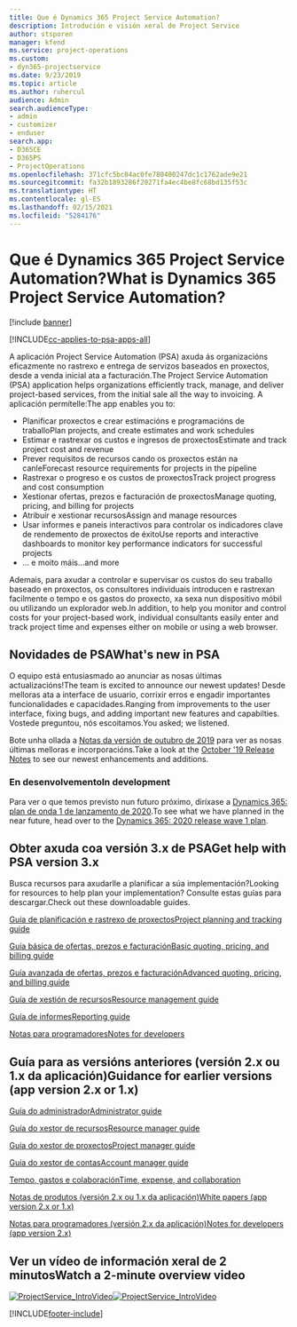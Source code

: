 ```yaml
---
title: Que é Dynamics 365 Project Service Automation?
description: Introdución e visión xeral de Project Service
author: stsporen
manager: kfend
ms.service: project-operations
ms.custom:
- dyn365-projectservice
ms.date: 9/23/2019
ms.topic: article
ms.author: ruhercul
audience: Admin
search.audienceType:
- admin
- customizer
- enduser
search.app:
- D365CE
- D365PS
- ProjectOperations
ms.openlocfilehash: 371cfc5bc04ac0fe780400247dc1c1762ade9e21
ms.sourcegitcommit: fa32b1893286f20271fa4ec4be8fc68bd135f53c
ms.translationtype: HT
ms.contentlocale: gl-ES
ms.lasthandoff: 02/15/2021
ms.locfileid: "5284176"
---
```

# <a name="what-is-dynamics-365-project-service-automation"></a><span data-ttu-id="543b5-103">Que é Dynamics 365 Project Service Automation?</span><span class="sxs-lookup"><span data-stu-id="543b5-103">What is Dynamics 365 Project Service Automation?</span></span>

[!include [banner](../includes/psa-now-project-operations.md)]

[!INCLUDE[cc-applies-to-psa-apps-all](../includes/cc-applies-to-psa-apps-all.md)]

<span data-ttu-id="543b5-104">A aplicación Project Service Automation (PSA) axuda ás organizacións eficazmente no rastrexo e entrega de servizos baseados en proxectos, desde a venda inicial ata a facturación.</span><span class="sxs-lookup"><span data-stu-id="543b5-104">The Project Service Automation (PSA) application helps organizations efficiently track, manage, and deliver project-based services, from the initial sale all the way to invoicing.</span></span> <span data-ttu-id="543b5-105">A aplicación permítelle:</span><span class="sxs-lookup"><span data-stu-id="543b5-105">The app enables you to:</span></span>

- <span data-ttu-id="543b5-106">Planificar proxectos e crear estimacións e programacións de traballo</span><span class="sxs-lookup"><span data-stu-id="543b5-106">Plan projects, and create estimates and work schedules</span></span>
- <span data-ttu-id="543b5-107">Estimar e rastrexar os custos e ingresos de proxectos</span><span class="sxs-lookup"><span data-stu-id="543b5-107">Estimate and track project cost and revenue</span></span>
- <span data-ttu-id="543b5-108">Prever requisitos de recursos cando os proxectos están na canle</span><span class="sxs-lookup"><span data-stu-id="543b5-108">Forecast resource requirements for projects in the pipeline</span></span>
- <span data-ttu-id="543b5-109">Rastrexar o progreso e os custos de proxectos</span><span class="sxs-lookup"><span data-stu-id="543b5-109">Track project progress and cost consumption</span></span>
- <span data-ttu-id="543b5-110">Xestionar ofertas, prezos e facturación de proxectos</span><span class="sxs-lookup"><span data-stu-id="543b5-110">Manage quoting, pricing, and billing for projects</span></span>
- <span data-ttu-id="543b5-111">Atribuír e xestionar recursos</span><span class="sxs-lookup"><span data-stu-id="543b5-111">Assign and manage resources</span></span>
- <span data-ttu-id="543b5-112">Usar informes e paneis interactivos para controlar os indicadores clave de rendemento de proxectos de éxito</span><span class="sxs-lookup"><span data-stu-id="543b5-112">Use reports and interactive dashboards to monitor key performance indicators for successful projects</span></span>
- <span data-ttu-id="543b5-113">... e moito máis</span><span class="sxs-lookup"><span data-stu-id="543b5-113">...and more</span></span>

<span data-ttu-id="543b5-114">Ademais, para axudar a controlar e supervisar os custos do seu traballo baseado en proxectos, os consultores individuais introducen e rastrexan facilmente o tempo e os gastos do proxecto, xa sexa nun dispositivo móbil ou utilizando un explorador web.</span><span class="sxs-lookup"><span data-stu-id="543b5-114">In addition, to help you monitor and control costs for your project-based work, individual consultants easily enter and track project time and expenses either on mobile or using a web browser.</span></span>

## <a name="whats-new-in-psa"></a><span data-ttu-id="543b5-115">Novidades de PSA</span><span class="sxs-lookup"><span data-stu-id="543b5-115">What's new in PSA</span></span>
<span data-ttu-id="543b5-116">O equipo está entusiasmado ao anunciar as nosas últimas actualizacións!</span><span class="sxs-lookup"><span data-stu-id="543b5-116">The team is excited to announce our newest updates!</span></span> <span data-ttu-id="543b5-117">Desde melloras ata a interface de usuario, corrixir erros e engadir importantes funcionalidades e capacidades.</span><span class="sxs-lookup"><span data-stu-id="543b5-117">Ranging from improvements to the user interface, fixing bugs, and adding important new features and capabilties.</span></span> <span data-ttu-id="543b5-118">Vostede preguntou, nós escoitamos.</span><span class="sxs-lookup"><span data-stu-id="543b5-118">You asked; we listened.</span></span>

<span data-ttu-id="543b5-119">Bote unha ollada a [Notas da versión de outubro de 2019](https://docs.microsoft.com/dynamics365-release-plan/2019wave2/index) para ver as nosas últimas melloras e incorporacións.</span><span class="sxs-lookup"><span data-stu-id="543b5-119">Take a look at the [October '19 Release Notes](https://docs.microsoft.com/dynamics365-release-plan/2019wave2/index) to see our newest enhancements and additions.</span></span>

### <a name="in-development"></a><span data-ttu-id="543b5-120">En desenvolvemento</span><span class="sxs-lookup"><span data-stu-id="543b5-120">In development</span></span>
<span data-ttu-id="543b5-121">Para ver o que temos previsto nun futuro próximo, diríxase a [Dynamics 365: plan de onda 1 de lanzamento de 2020](https://docs.microsoft.com/dynamics365-release-plan/2020wave1/index).</span><span class="sxs-lookup"><span data-stu-id="543b5-121">To see what we have planned in the near future, head over to the [Dynamics 365: 2020 release wave 1 plan](https://docs.microsoft.com/dynamics365-release-plan/2020wave1/index).</span></span>

## <a name="get-help-with-psa-version-3x"></a><span data-ttu-id="543b5-122">Obter axuda coa versión 3.x de PSA</span><span class="sxs-lookup"><span data-stu-id="543b5-122">Get help with PSA version 3.x</span></span>
<span data-ttu-id="543b5-123">Busca recursos para axudarlle a planificar a súa implementación?</span><span class="sxs-lookup"><span data-stu-id="543b5-123">Looking for resources to help plan your implementation?</span></span> <span data-ttu-id="543b5-124">Consulte estas guías para descargar.</span><span class="sxs-lookup"><span data-stu-id="543b5-124">Check out these downloadable guides.</span></span>

 [<span data-ttu-id="543b5-125">Guía de planificación e rastrexo de proxectos</span><span class="sxs-lookup"><span data-stu-id="543b5-125">Project planning and tracking guide</span></span>](../psa/implementation-guides/project-planning-tracking.md)

 [<span data-ttu-id="543b5-126">Guía básica de ofertas, prezos e facturación</span><span class="sxs-lookup"><span data-stu-id="543b5-126">Basic quoting, pricing, and billing guide</span></span>](../psa/implementation-guides/begin-quoting-pricing-billing.md)

 [<span data-ttu-id="543b5-127">Guía avanzada de ofertas, prezos e facturación</span><span class="sxs-lookup"><span data-stu-id="543b5-127">Advanced quoting, pricing, and billing guide</span></span>](../psa/implementation-guides/adv-quoting-pricing-billing.md)

 [<span data-ttu-id="543b5-128">Guía de xestión de recursos</span><span class="sxs-lookup"><span data-stu-id="543b5-128">Resource management guide</span></span>](../psa/implementation-guides/resource-management-guide.md)

 [<span data-ttu-id="543b5-129">Guía de informes</span><span class="sxs-lookup"><span data-stu-id="543b5-129">Reporting guide</span></span>](../psa/implementation-guides/reporting-guide.md)

 [<span data-ttu-id="543b5-130">Notas para programadores</span><span class="sxs-lookup"><span data-stu-id="543b5-130">Notes for developers</span></span>](../psa/developer-guides/overview-dev-notes-v3.x.md)

## <a name="guidance-for-earlier-versions-app-version-2x-or-1x"></a><span data-ttu-id="543b5-131">Guía para as versións anteriores (versión 2.x ou 1.x da aplicación)</span><span class="sxs-lookup"><span data-stu-id="543b5-131">Guidance for earlier versions (app version 2.x or 1.x)</span></span>
 [<span data-ttu-id="543b5-132">Guía do administrador</span><span class="sxs-lookup"><span data-stu-id="543b5-132">Administrator guide</span></span>](../psa/admin-guide.md)

 [<span data-ttu-id="543b5-133">Guía do xestor de recursos</span><span class="sxs-lookup"><span data-stu-id="543b5-133">Resource manager guide</span></span>](../psa/resource-manager-guide.md)

 [<span data-ttu-id="543b5-134">Guía do xestor de proxectos</span><span class="sxs-lookup"><span data-stu-id="543b5-134">Project manager guide</span></span>](../psa/project-manager-guide.md)

 [<span data-ttu-id="543b5-135">Guía do xestor de contas</span><span class="sxs-lookup"><span data-stu-id="543b5-135">Account manager guide</span></span>](../psa/account-manager-guide.md)

 [<span data-ttu-id="543b5-136">Tempo, gastos e colaboración</span><span class="sxs-lookup"><span data-stu-id="543b5-136">Time, expense, and collaboration</span></span>](../psa/time-expense-collaboration-guide.md)

 [<span data-ttu-id="543b5-137">Notas de produtos (versión 2.x ou 1.x da aplicación)</span><span class="sxs-lookup"><span data-stu-id="543b5-137">White papers (app version 2.x or 1.x)</span></span>](../psa/white-papers.md)

 [<span data-ttu-id="543b5-138">Notas para programadores (versión 2.x da aplicación)</span><span class="sxs-lookup"><span data-stu-id="543b5-138">Notes for developers (app version 2.x)</span></span>](../psa/developer-guides/add-custom-qoi-forms-v2.x.md)

 ## <a name="watch-a-2-minute-overview-video"></a><span data-ttu-id="543b5-139">Ver un vídeo de información xeral de 2 minutos</span><span class="sxs-lookup"><span data-stu-id="543b5-139">Watch a 2-minute overview video</span></span>
 <a name="heroArea"></a> <span data-ttu-id="543b5-140">[![ProjectService_IntroVideo](../psa/media/project-service-intro-video.png "ProjectService_IntroVideo")](https://go.microsoft.com/fwlink/p/?LinkId=799457)</span><span class="sxs-lookup"><span data-stu-id="543b5-140">[![ProjectService_IntroVideo](../psa/media/project-service-intro-video.png "ProjectService_IntroVideo")](https://go.microsoft.com/fwlink/p/?LinkId=799457)</span></span>




[!INCLUDE[footer-include](../includes/footer-banner.md)]